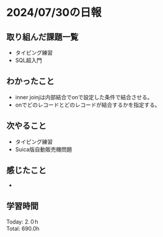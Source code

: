 # 2024/07/30の日報
## 取り組んだ課題一覧
* タイピング練習
* SQL超入門
## わかったこと
* inner joinjは内部結合でonで設定した条件で結合させる。
* onでどのレコードとどのレコードが結合するかを指定する。
## 次やること
* タイピング練習
* Suica版自動販売機問題
## 感じたこと
* 
## 学習時間
Today: 2.０h<br>
Total: 690.0h
